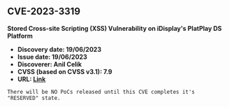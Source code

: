 ## CVE-2023-3319

**Stored Cross-site Scripting (XSS) Vulnerability on iDisplay's PlatPlay DS Platform**

- **Discovery date: 19/06/2023**
- **Issue date: 19/06/2023**
- **Discoverer: Anil Celik**
- **CVSS (based on CVSS v3.1): 7.9**
- **URL: [Link](https://cve.mitre.org/cgi-bin/cvename.cgi?name=CVE-2023-3319)**

```
There will be NO PoCs released until this CVE completes it's "RESERVED" state.
```
